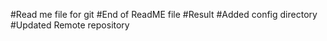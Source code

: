 #Read me file for git
#End of ReadME file
#Result
#Added config directory
#Updated Remote repository
